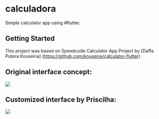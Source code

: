 # calculadora

Simple calculator app using #flutter.

## Getting Started

This project was based on Speedcode Calculator App Project by [Daffa Putera Kouseina] (https://github.com/kouseina/calculator-flutter)

## Original interface concept:

![](https://ik.imagekit.io/kouseina/calculator-flutter/banner_kEm_ld15T.jpg?updatedAt=1631519706621)

## Customized interface by  Priscilha:

![](https://ik.imagekit.io/devpri/Customized_interface_umiR5-Q5Td.jpg?ik-sdk-version=javascript-1.4.3&updatedAt=1645733243116)
